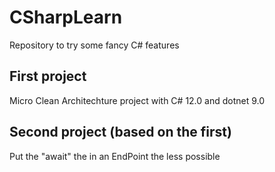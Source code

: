 # CSharpLearn
Repository to try some fancy C# features

## First project
Micro Clean Architechture project with C# 12.0 and dotnet 9.0

## Second project (based on the first)
Put the "await" the in an EndPoint the less possible
